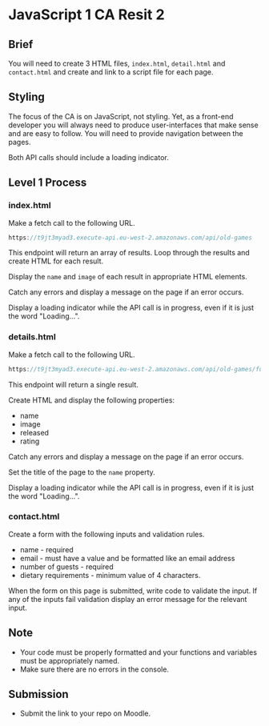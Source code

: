 # JavaScript 1 CA Resit 2

## Brief

You will need to create 3 HTML files, `index.html`, `detail.html` and `contact.html` and create and link to a script file for each page.

## Styling
The focus of the CA is on JavaScript, not styling. Yet, as a front-end developer you will always need to produce user-interfaces that make sense and are easy to follow. You will need to provide navigation between the pages.

Both API calls should include a loading indicator.

## Level 1 Process

### index.html

Make a fetch call to the following URL. 

```js
https://t9jt3myad3.execute-api.eu-west-2.amazonaws.com/api/old-games
```

This endpoint will return an array of results. Loop through the results and create HTML for each result.

Display the `name` and `image` of each result in appropriate HTML elements.

Catch any errors and display a message on the page if an error occurs.

Display a loading indicator while the API call is in progress, even if it is just the word "Loading...".


### details.html

Make a fetch call to the following URL. 

```js
https://t9jt3myad3.execute-api.eu-west-2.amazonaws.com/api/old-games/fuzion-frenzy
```

This endpoint will return a single result.

Create HTML and display the following properties:

- name
- image
- released
- rating

Catch any errors and display a message on the page if an error occurs.

Set the title of the page to the `name` property.

Display a loading indicator while the API call is in progress, even if it is just the word "Loading...".

### contact.html

Create a form with the following inputs and validation rules.

- name - required
- email - must have a value and be formatted like an email address
- number of guests - required
- dietary requirements - minimum value of 4 characters.

When the form on this page is submitted, write code to validate the input. If any of the inputs fail validation display an error message for the relevant input.


## Note

- Your code must be properly formatted and your functions and variables must be appropriately named.
- Make sure there are no errors in the console.

## Submission

-  Submit the link to your repo on Moodle.